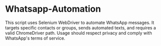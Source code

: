 # Whatsapp-Automation
This script uses Selenium WebDriver to automate WhatsApp messages. It targets specific contacts or groups, sends automated texts, and requires a valid ChromeDriver path. Usage should respect privacy and comply with WhatsApp's terms of service.
